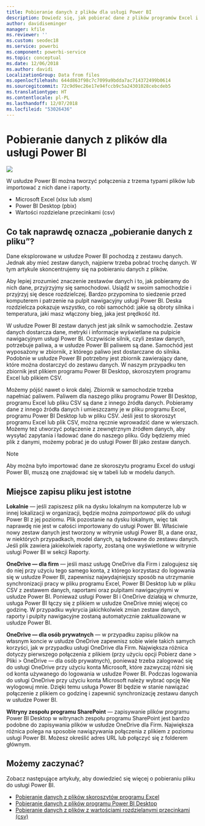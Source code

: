 ```yaml
---
title: Pobieranie danych z plików dla usługi Power BI
description: Dowiedz się, jak pobierać dane z plików programów Excel i Power BI Desktop oraz z plików CSV do usługi Power BI
author: davidiseminger
manager: kfile
ms.reviewer: ''
ms.custom: seodec18
ms.service: powerbi
ms.component: powerbi-service
ms.topic: conceptual
ms.date: 12/06/2018
ms.author: davidi
LocalizationGroup: Data from files
ms.openlocfilehash: 644d863f98c7c7099a9bdda7ac714372499b0614
ms.sourcegitcommit: 72c9d9ec26e17e94fccb9c5a24301028cebcdeb5
ms.translationtype: HT
ms.contentlocale: pl-PL
ms.lasthandoff: 12/07/2018
ms.locfileid: "53026436"
---
```

# <a name="get-data-from-files-for-power-bi"></a>Pobieranie danych z plików dla usługi Power BI
![](media/service-get-data-from-files/file_icons.png)

W usłudze Power BI można tworzyć połączenia z trzema typami plików lub importować z nich dane i raporty.

* Microsoft Excel (xlsx lub xlsm)
* Power BI Desktop (pbix)
* Wartości rozdzielane przecinkami (csv)

## <a name="what-does-get-data-from-a-file-really-mean"></a>Co tak naprawdę oznacza „pobieranie danych z pliku”?
Dane eksplorowane w usłudze Power BI pochodzą z zestawu danych. Jednak aby mieć zestaw danych, najpierw trzeba pobrać trochę danych. W tym artykule skoncentrujemy się na pobieraniu danych z plików.

Aby lepiej zrozumieć znaczenie zestawów danych i to, jak pobieramy do nich dane, przyjrzyjmy się samochodowi. Usiądź w swoim samochodzie i przyjrzyj się desce rozdzielczej. Bardzo przypomina to siedzenie przed komputerem i patrzenie na pulpit nawigacyjny usługi Power BI. Deska rozdzielcza pokazuje wszystko, co robi samochód: jakie są obroty silnika i temperatura, jaki masz włączony bieg, jaka jest prędkość itd.

W usłudze Power BI zestaw danych jest jak silnik w samochodzie. Zestaw danych dostarcza dane, metryki i informacje wyświetlane na pulpicie nawigacyjnym usługi Power BI. Oczywiście silnik, czyli zestaw danych, potrzebuje paliwa, a w usłudze Power BI paliwem są dane. Samochód jest wyposażony w zbiornik, z którego paliwo jest dostarczane do silnika. Podobnie w usłudze Power BI potrzebny jest zbiornik zawierający dane, które można dostarczyć do zestawu danych. W naszym przypadku ten zbiornik jest plikiem programu Power BI Desktop, skoroszytem programu Excel lub plikiem CSV.

Możemy pójść nawet o krok dalej. Zbiornik w samochodzie trzeba napełniać paliwem. Paliwem dla naszego pliku programu Power BI Desktop, programu Excel lub pliku CSV są dane z innego źródła danych. Pobieramy dane z innego źródła danych i umieszczamy je w pliku programu Excel, programu Power BI Desktop lub w pliku CSV. Jeśli jest to skoroszyt programu Excel lub plik CSV, można ręcznie wprowadzić dane w wierszach. Możemy też utworzyć połączenie z zewnętrznym źródłem danych, aby wysyłać zapytania i ładować dane do naszego pliku. Gdy będziemy mieć plik z danymi, możemy pobrać je do usługi Power BI jako zestaw danych.

> [!NOTE]
> Aby można było importować dane ze skoroszytu programu Excel do usługi Power BI, muszą one znajdować się w tabeli lub w modelu danych.
> 
> 

## <a name="where-your-file-is-saved-makes-a-difference"></a>Miejsce zapisu pliku jest istotne
**Lokalnie** — jeśli zapiszesz plik na dysku lokalnym na komputerze lub w innej lokalizacji w organizacji, będzie można *zaimportować* plik do usługi Power BI z jej poziomu. Plik pozostanie na dysku lokalnym, więc tak naprawdę nie jest w całości importowany do usługi Power BI. Właściwie nowy zestaw danych jest tworzony w witrynie usługi Power BI, a dane oraz, w niektórych przypadkach, model danych, są ładowane do zestawu danych. Jeśli plik zawiera jakiekolwiek raporty, zostaną one wyświetlone w witrynie usługi Power BI w sekcji Raporty.

**OneDrive — dla firm** — jeśli masz usługę OneDrive dla Firm i zalogujesz się do niej przy użyciu tego samego konta, z którego korzystasz do logowania się w usłudze Power BI, zapewnisz najwydajniejszy sposób na utrzymanie synchronizacji pracy w pliku programu Excel, Power BI Desktop lub w pliku CSV z zestawem danych, raportami oraz pulpitami nawigacyjnymi w usłudze Power BI. Ponieważ usługi Power BI i OneDrive działają w chmurze, usługa Power BI łączy się z plikiem w usłudze OneDrive mniej więcej co godzinę. W przypadku wykrycia jakichkolwiek zmian zestaw danych, raporty i pulpity nawigacyjne zostaną automatycznie zaktualizowane w usłudze Power BI.

**OneDrive — dla osób prywatnych** — w przypadku zapisu plików na własnym koncie w usłudze OneDrive zapewnisz sobie wiele takich samych korzyści, jak w przypadku usługi OneDrive dla Firm. Największa różnica dotyczy pierwszego połączenia z plikiem (przy użyciu opcji Pobierz dane > Pliki > OneDrive — dla osób prywatnych), ponieważ trzeba zalogować się do usługi OneDrive przy użyciu konta Microsoft, które zazwyczaj różni się od konta używanego do logowania w usłudze Power BI. Podczas logowania do usługi OneDrive przy użyciu konta Microsoft należy wybrać opcję Nie wylogowuj mnie. Dzięki temu usługa Power BI będzie w stanie nawiązać połączenie z plikiem co godzinę i zapewnić synchronizację zestawu danych w usłudze Power BI.

**Witryny zespołu programu SharePoint** — zapisywanie plików programu Power BI Desktop w witrynach zespołu programu SharePoint jest bardzo podobne do zapisywania plików w usłudze OneDrive dla Firm. Największa różnica polega na sposobie nawiązywania połączenia z plikiem z poziomu usługi Power BI. Możesz określić adres URL lub połączyć się z folderem głównym.

## <a name="ready-to-get-started"></a>Możemy zaczynać?
Zobacz następujące artykuły, aby dowiedzieć się więcej o pobieraniu pliku do usługi Power BI.

* [Pobieranie danych z plików skoroszytów programu Excel](service-excel-workbook-files.md)
* [Pobieranie danych z plików programu Power BI Desktop](service-desktop-files.md)
* [Pobieranie danych z plików z wartościami rozdzielanymi przecinkami (csv)](service-comma-separated-value-files.md)

